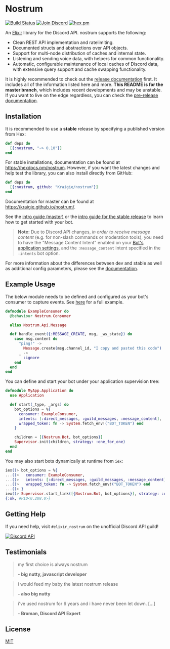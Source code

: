# Nostrum

[![Build Status](https://github.com/Kraigie/nostrum/workflows/Test%20&%20Lint/badge.svg)](https://github.com/Kraigie/nostrum/actions)
[![Join Discord](https://img.shields.io/badge/discord-join-7289DA.svg)](https://discord.gg/2Bgn8nW)
[![hex.pm](https://img.shields.io/hexpm/v/nostrum.svg)](https://hex.pm/packages/nostrum/)


An [Elixir](http://elixir-lang.org/) library for the Discord API. nostrum
supports the following:

- Clean REST API implementation and ratelimiting.
- Documented structs and abstractions over API objects.
- Support for multi-node distribution of caches and internal state.
- Listening and sending voice data, with helpers for common functionality.
- Automatic, configurable maintenance of local caches of Discord data, with
  extensive query support and cache swapping functionality.

It is highly recommended to check out the [release
documentation](https://hexdocs.pm/nostrum/) first. It includes all of the
information listed here and more. **This README is for the master branch**,
which includes recent developments and may be unstable. If you want to live on
the edge regardless, you can check the [pre-release
documentation](https://kraigie.github.io/nostrum/).

## Installation

It is recommended to use a **stable** release by specifying a published
version from Hex:

```elixir
def deps do
  [{:nostrum, "~> 0.10"}]
end
```

For stable installations, documentation can be found at
https://hexdocs.pm/nostrum. However, if you want the latest changes and help
test the library, you can also install directly from GitHub:

```elixir
def deps do
  [{:nostrum, github: "Kraigie/nostrum"}]
end
```

Documentation for master can be found at https://kraigie.github.io/nostrum/.

See the [intro guide (master)](https://kraigie.github.io/nostrum/intro.html) or
the [intro guide for the stable release](https://hexdocs.pm/nostrum/intro.html)
to learn how to get started with your bot.

> **Note:** Due to Discord API changes, _in order to receive message content_ (e.g.
for non-slash commands or moderation tools), you need to have the "Message
Content Intent" enabled on your [Bot's application
settings](https://discord.com/developers/applications/), and the
`:message_content` intent specified in the `:intents` bot option.

For more information about the differences between dev and stable as well as
additional config parameters, please see the
[documentation](https://kraigie.github.io/nostrum/).

## Example Usage
The below module needs to be defined and configured as your bot's consumer to capture 
events. See [here](https://github.com/Kraigie/nostrum/blob/master/examples/event_consumer.ex)
for a full example.

```elixir
defmodule ExampleConsumer do
  @behaviour Nostrum.Consumer

  alias Nostrum.Api.Message

  def handle_event({:MESSAGE_CREATE, msg, _ws_state}) do
    case msg.content do
      "ping!" ->
        Message.create(msg.channel_id, "I copy and pasted this code")
      _ ->
        :ignore
    end
  end
end
```

You can define and start your bot under your application supervision tree:

```elixir
defmodule MyApp.Application do
  use Application

  def start(_type, _args) do
    bot_options = %{
      consumer: ExampleConsumer,
      intents: [:direct_messages, :guild_messages, :message_content],
      wrapped_token: fn -> System.fetch_env!("BOT_TOKEN") end
    }

    children = [{Nostrum.Bot, bot_options}]
    Supervisor.init(children, strategy: :one_for_one)
  end
end
```

You may also start bots dynamically at runtime from `iex`:

```elixir
iex()> bot_options = %{
...()>   consumer: ExampleConsumer,
...()>   intents: [:direct_messages, :guild_messages, :message_content],
...()>   wrapped_token: fn -> System.fetch_env!("BOT_TOKEN") end
...()> }
iex()> Supervisor.start_link([{Nostrum.Bot, bot_options}], strategy: :one_for_one)
{:ok, #PID<0.208.0>}
```

## Getting Help

If you need help, visit `#elixir_nostrum` on the unofficial Discord API guild!

[![Discord API](https://discord.com/api/guilds/81384788765712384/embed.png?style=banner3)](https://discord.gg/2Bgn8nW)

## Testimonials

> my first choice is always nostrum
> 
> **- big nutty, javascript developer**

> i would feed my baby the latest nostrum release
>
> **- also big nutty**

> i've used nostrum for 6 years and i have never been let down. [...]
>
> **- Broman, Discord API Expert**

## License
[MIT](https://opensource.org/licenses/MIT)
